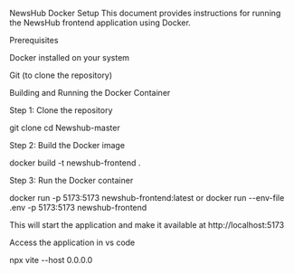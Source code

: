 NewsHub Docker Setup
This document provides instructions for running the NewsHub frontend application using Docker.

 Prerequisites
 
Docker installed on your system

Git (to clone the repository)

Building and Running the Docker Container

Step 1: Clone the repository 

git clone <repository-url>
cd Newshub-master

 Step 2: Build the Docker image 
 
docker build -t newshub-frontend .

Step 3: Run the Docker container

docker run -p 5173:5173 newshub-frontend:latest
or 
docker run --env-file .env -p 5173:5173 newshub-frontend 

This will start the application and make it available at http://localhost:5173

Access the application in vs code 

npx vite --host 0.0.0.0
